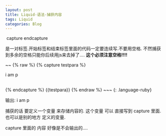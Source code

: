 ```yaml
---
layout: post
title: Liquid-语法-捕获内容
tags: Liquid
categories: Blog
---
```


 capture endcapture


是一对标签.开始标签和结束标签里面的代码一定要连续写.不要用空格.
不然捕获到多余的空格只能你后续用js来去掉了....
**这个必须注意空格!!!!**



\~\~
{% raw %}
{% capture testpara %}  
    <p id="para">i am p </p>  
{% endcapture %}
	{{testpara}}
{% endraw %}
\~\~\~
{: .language-ruby}



输出: i am p

 捕获的话 要定义一个变量 来存储内容的.
这个变量 可以 直接写到  capture 里面.
也可以是别的地方 定义的变量.



capture 里面的 内容 好像是不会输出的....